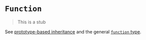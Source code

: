 # `Function`

> This is a stub

See [prototype-based inheritance][concept-prototype-inheritance] and the general [`function` type][type-function].

[concept-prototype-inheritance]: ../../../languages/javascript/info/prototype_inheritance.md
[type-function]: ../../../types/function.md

